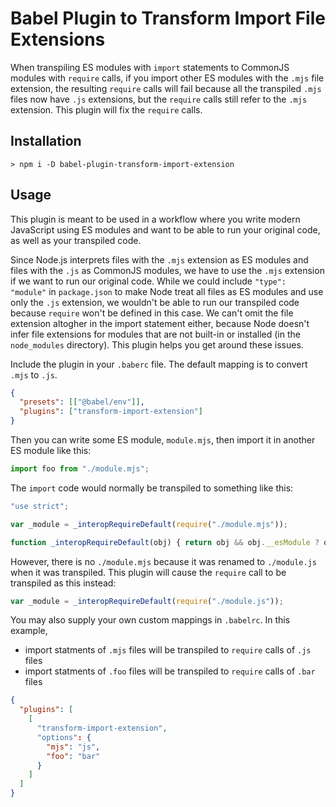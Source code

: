 # Babel Plugin to Transform Import File Extensions

When transpiling ES modules with `import` statements to CommonJS modules with `require` calls, if
you import other ES modules with the `.mjs` file extension, the resulting `require` calls will fail
because all the transpiled `.mjs` files now have `.js` extensions, but the `require` calls still
refer to the `.mjs` extension. This plugin will fix the `require` calls.

## Installation

```Shell
> npm i -D babel-plugin-transform-import-extension
```

## Usage

This plugin is meant to be used in a workflow where you write modern JavaScript using ES modules and
want to be able to run your original code, as well as your transpiled code.

Since Node.js interprets files with the `.mjs` extension as ES modules and files with the `.js` as
CommonJS modules, we have to use the `.mjs` extension if we want to run our original code. While we
could include `"type": "module"` in `package.json` to make Node treat all files as ES modules and
use only the `.js` extension, we wouldn't be able to run our transpiled code because `require` won't
be defined in this case. We can't omit the file extension altogher in the import statement either,
because Node doesn't infer file extensions for modules that are not built-in or installed (in the
`node_modules` directory). This plugin helps you get around these issues.

Include the plugin in your `.baberc` file. The default mapping is to convert `.mjs` to `.js`.

```JSON
{
  "presets": [["@babel/env"]],
  "plugins": ["transform-import-extension"]
}
```

Then you can write some ES module, `module.mjs`, then import it in another ES module like this:

```JavaScript
import foo from "./module.mjs";
```

The `import` code would normally be transpiled to something like this:

```JavaScript
"use strict";

var _module = _interopRequireDefault(require("./module.mjs"));

function _interopRequireDefault(obj) { return obj && obj.__esModule ? obj : { "default": obj }; }
```

However, there is no `./module.mjs` because it was renamed to `./module.js` when it was transpiled.
This plugin will cause the `require` call to be transpiled as this instead:

```JavaScript
var _module = _interopRequireDefault(require("./module.js"));
```

You may also supply your own custom mappings in `.babelrc`. In this example,

- import statments of `.mjs` files will be transpiled to `require` calls of `.js` files
- import statments of `.foo` files will be transpiled to `require` calls of `.bar` files

```JSON
{
  "plugins": [
    [
      "transform-import-extension",
      "options": {
        "mjs": "js",
        "foo": "bar"
      }
    ]
  ]
}
```
